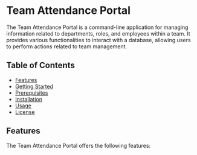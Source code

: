 # Team Attendance Portal

The Team Attendance Portal is a command-line application for managing information related to departments, roles, and employees within a team. It provides various functionalities to interact with a database, allowing users to perform actions related to team management.

## Table of Contents

- [Features](#features)
- [Getting Started](#getting-started)
- [Prerequisites](#prerequisites)
- [Installation](#installation)
- [Usage](#usage)
- [License](#license)

## Features

The Team Attendance Portal offers the following features:
